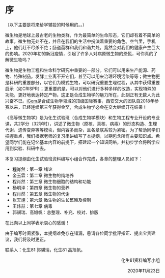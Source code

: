 # 序

（以下主要是将来给学辅投的时候用的。。）

微生物是地球上最古老的生物类群，作为最简单的生命形态，它们却有着不简单的故事。微生物无处不在，并且在我们的生活中扮演着重要的角色。空气里，手机上，他们赶不尽杀不绝；肠道菌群和我们和谐共处，竟然会对我们的健康产生巨大的影响。2020年初的新冠疫情，引起了许多人对病原微生物的恐慌，可你真的了解微生物吗？

微生物是生物工程和生命科学研究中重要的一部分。它们可以用来生产能源、药物、特殊制品，发酵工业离不开它们，甚至可以用来治理环境污染等等；微生物更是科研的重要部分，以它们为模式生物，可以研究重要生理过程，从其中获得重要启示（如CRISPR）；更重要的是，可以对他们进行多种多样的改造，实现特殊的功能，更好地表达特定产物，这正是合成生物学的魅力所在，此刻正有无数人为此兴奋不已。[iGem](https://igem.org/)是合成生物学领域的顶级国际赛事，西安交大的团队自2018年参赛以来，已经连续第三年获得金奖，合成生物学必会在交大继续开花结果！

《高等微生物学》是为化生试验班（合成生物学模块）和生物工程专业开设的专业课，共2学分（32学时），讲述了微生物（原核、真核、病毒）的形态构造、生理代谢、遗传变异等等模块，但内容多而杂，且各章联系较为紧密。为了帮助同学们把握重点，我们根据老师的复习串讲编写了本提纲，以期包含所有主要知识点。希望同学们能在记忆基本内容的前提下，搭建起一个知识网络，并初步学会将所学应用到实验、科研中去。

本复习提纲由化生试验班资料编写小组合作完成，各章的整理人员如下：

- 程肖然：第一章 绪论
- 金玉霖：第二章 微生物的纯培养
- 程肖然：第三章 微生物细胞的结构和功能
- 杨明泽：第四章 微生物的营养
- 程肖然：第五章 微生物的代谢
- 张天翊：第六章 微生物的生长繁殖及控制
- 王炜喆：第七章 病毒
- 郭骐瑞、高旭帆：总整理、补充、校对、排版

在此向以上同学表示衷心的感谢！

由于编写时间紧张，本提纲难免存在错漏，恳请各位同学批评指正、提出宝贵建议，我们将及时更正。

联系人：化生81 郭骐瑞，化生81 高旭帆。

<p align="right">化生81资料编写小组</p>
<p align="right">2020年11月23日</p>






